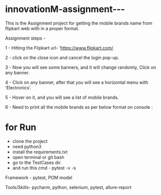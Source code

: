 # innovationM-assignment---

This is the Assignment project for getting the mobile brands name from flipkart web with in a proper format.


Assignment steps -

1 - Hitting the Flipkart url-  ‘https://www.flipkart.com/

2 - click on the close icon and cancel the login pop-up.

3 - Now you will see some banners, and it will change randomly, Click on any banner.

4 - Click on any banner, after that you will see a horizontal menu with ‘Electronics’.

5 - Hover on it, and you will see a list of mobile brands.

6 - Need to print all the mobile brands as per below format on console :



# for Run

- clone the project
- need python3
- install the requirements.txt
- open terminal or git bash
- go to the TestCases dir.
- and run this cmd - pytest -v -s


Framework - pytest,  POM model

Tools/Skills- pycharm, python, selenium, pytest, allure-report


